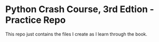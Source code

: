 # Python Crash Course, 3rd Edtion - Practice Repo
This repo just contains the files I create as I learn through the book.